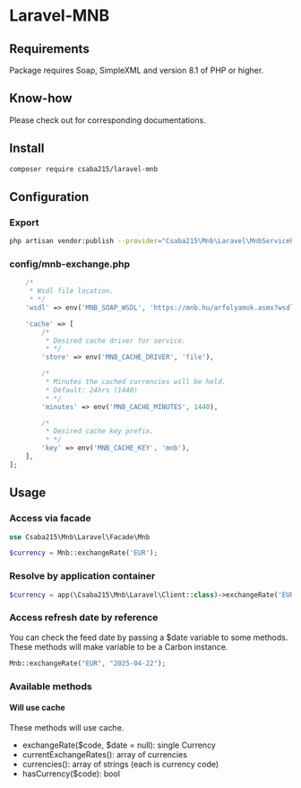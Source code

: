 # Laravel-MNB

## Requirements
Package requires Soap, SimpleXML and version 8.1 of PHP or higher.

## Know-how
Please check out for corresponding documentations.

## Install
```bash
composer require csaba215/laravel-mnb
```

## Configuration
### Export
```bash
php artisan vendor:publish --provider="Csaba215\Mnb\Laravel\MnbServiceProvider" --tag="config"
```
### config/mnb-exchange.php
```php
    /*
     * Wsdl file location.
     * */
    'wsdl' => env('MNB_SOAP_WSDL', 'https://mnb.hu/arfolyamok.asmx?wsdl'),

    'cache' => [
        /*
         * Desired cache driver for service.
         * */
        'store' => env('MNB_CACHE_DRIVER', 'file'),

        /*
         * Minutes the cached currencies will be held.
         * Default: 24hrs (1440)
         * */
        'minutes' => env('MNB_CACHE_MINUTES', 1440),

        /*
         * Desired cache key prefix.
         * */
        'key' => env('MNB_CACHE_KEY', 'mnb'),
    ],
];
```

## Usage

### Access via facade
```php
use Csaba215\Mnb\Laravel\Facade\Mnb

$currency = Mnb::exchangeRate('EUR');
```

### Resolve by application container
```php
$currency = app(\Csaba215\Mnb\Laravel\Client::class)->exchangeRate('EUR');
```
### Access refresh date by reference
You can check the feed date by passing a $date variable to some methods.
These methods will make variable to be a Carbon instance.

```php
Mnb::exchangeRate("EUR", "2025-04-22");
```

### Available methods

#### Will use cache
These methods will use cache.
- exchangeRate($code, $date = null): single Currency
- currentExchangeRates(): array of currencies
- currencies(): array of strings (each is currency code)
- hasCurrency($code): bool